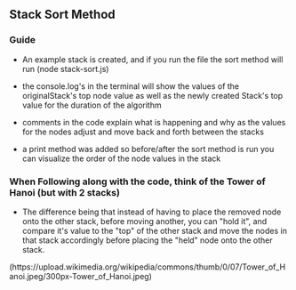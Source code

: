 ## Stack Sort Method


### Guide
- An example stack is created, and if you run the file the sort method will run (node stack-sort.js)

- the console.log's in the terminal will show the values of the originalStack's top node value as well as the newly created Stack's top value for the duration of the algorithm

- comments in the code explain what is happening and why as the values for the nodes adjust and move back and forth between the stacks

- a print method was added so before/after the sort method is run you can visualize the order of the node values in the stack

### When Following along with the code, think of the Tower of Hanoi (but with 2 stacks)
- The difference being that instead of having to place the removed node onto the other stack, before moving another, you can "hold it", and compare it's value to the "top" of the other stack and move the nodes in that stack accordingly before placing the "held" node onto the other stack.

<div style="textAlign: center;">(https://upload.wikimedia.org/wikipedia/commons/thumb/0/07/Tower_of_Hanoi.jpeg/300px-Tower_of_Hanoi.jpeg)<div>